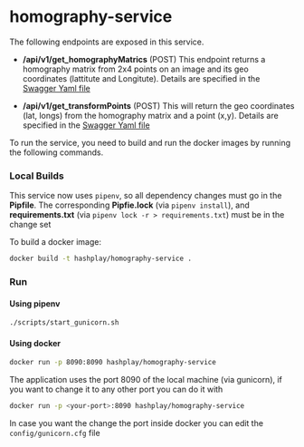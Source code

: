 # homography-service

The following endpoints are exposed in this service.
- **/api/v1/get_homographyMatrics** (POST)
This endpoint returns a homography matrix from 2x4 points on an image and its geo coordinates (lattitute and Longitute). 
Details are specified in the [Swagger Yaml file](https://github.com/HashplayInc/homography-services/blob/master/swagger-yaml-client-generated/swagger.yaml)

- **/api/v1/get_transformPoints** (POST)
This will return the geo coordinates (lat, longs) from the homography matrix and a point (x,y). 
Details are specified in the [Swagger Yaml file](https://github.com/HashplayInc/homography-services/blob/master/swagger-yaml-client-generated/swagger.yaml)


To run the service, you need to build and run the docker images by running the following commands.

### Local Builds
This service now uses `pipenv`, so all dependency changes must go in the **Pipfile**.  The corresponding
**Pipfie.lock** (via `pipenv install`), and **requirements.txt** (via `pipenv lock -r > requirements.txt`) must
be in the change set

To build a docker image:
```bash
docker build -t hashplay/homography-service .
```
### Run

#### Using pipenv
```bash
./scripts/start_gunicorn.sh 
```

#### Using docker
```bash
docker run -p 8090:8090 hashplay/homography-service
```
The application uses the port 8090 of the local machine (via gunicorn), if you want to change it to any other port you can do it with

```bash
docker run -p <your-port>:8090 hashplay/homography-service
```

In case you want the change the port inside docker you can edit the `config/gunicorn.cfg` file 

